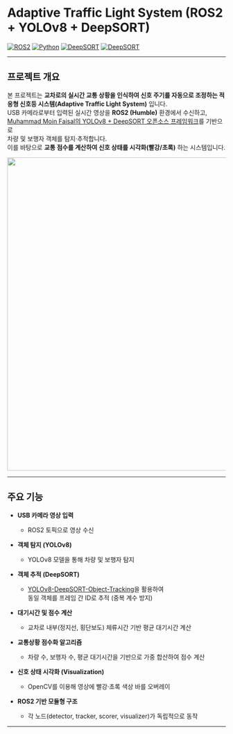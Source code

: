 # Adaptive Traffic Light System (ROS2 + YOLOv8 + DeepSORT)

[![ROS2](https://img.shields.io/badge/ROS2-Humble-blue)](https://docs.ros.org/en/humble/)
[![Python](https://img.shields.io/badge/Python-3.10+-yellow)](https://www.python.org/)
[![DeepSORT](https://img.shields.io/badge/Detector-YOLO-green)](https://github.com/MuhammadMoinFaisal/YOLOv8-DeepSORT-Object-Tracking)
[![DeepSORT](https://img.shields.io/badge/Tracker-DeepSORT-green)](https://github.com/MuhammadMoinFaisal/YOLOv8-DeepSORT-Object-Tracking)

---

## 프로젝트 개요

 본 프로젝트는 **교차로의 실시간 교통 상황을 인식하여 신호 주기를 자동으로 조정하는 적응형 신호등 시스템(Adaptive Traffic Light System)** 입니다.  
USB 카메라로부터 입력된 실시간 영상을 **ROS2 (Humble)** 환경에서 수신하고,  
[Muhammad Moin Faisal의 YOLOv8 + DeepSORT 오픈소스 프레임워크](https://github.com/MuhammadMoinFaisal/YOLOv8-DeepSORT-Object-Tracking)를 기반으로  
차량 및 보행자 객체를 탐지·추적합니다.  
이를 바탕으로 **교통 점수를 계산하여 신호 상태를 시각화(빨강/초록)** 하는 시스템입니다.

<p align="center">
  <img src="docs/system_architecture.png" width="720">
</p>

---

## 주요 기능

- **USB 카메라 영상 입력**  
  - ROS2 토픽으로 영상 수신  

- **객체 탐지 (YOLOv8)**  
  - YOLOv8 모델을 통해 차량 및 보행자 탐지  

- **객체 추적 (DeepSORT)**  
  - [YOLOv8-DeepSORT-Object-Tracking](https://github.com/MuhammadMoinFaisal/YOLOv8-DeepSORT-Object-Tracking)을 활용하여  
    동일 객체를 프레임 간 ID로 추적 (중복 계수 방지)  

- **대기시간 및 점수 계산**  
  - 교차로 내부(정지선, 횡단보도) 체류시간 기반 평균 대기시간 계산  

- **교통상황 점수화 알고리즘**
  - 차량 수, 보행자 수, 평균 대기시간을 기반으로 가중 합산하여 점수 계산

- **신호 상태 시각화 (Visualization)**  
  - OpenCV를 이용해 영상에 빨강·초록 색상 바를 오버레이  

- **ROS2 기반 모듈형 구조**  
  - 각 노드(detector, tracker, scorer, visualizer)가 독립적으로 동작  

---


